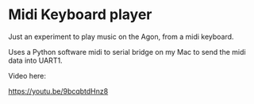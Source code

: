 # Midi Keyboard player

Just an experiment to play music on the Agon, from a midi keyboard.

Uses a Python software midi to serial bridge on my Mac to send the midi data into UART1.

Video here:

https://youtu.be/9bcqbtdHnz8

